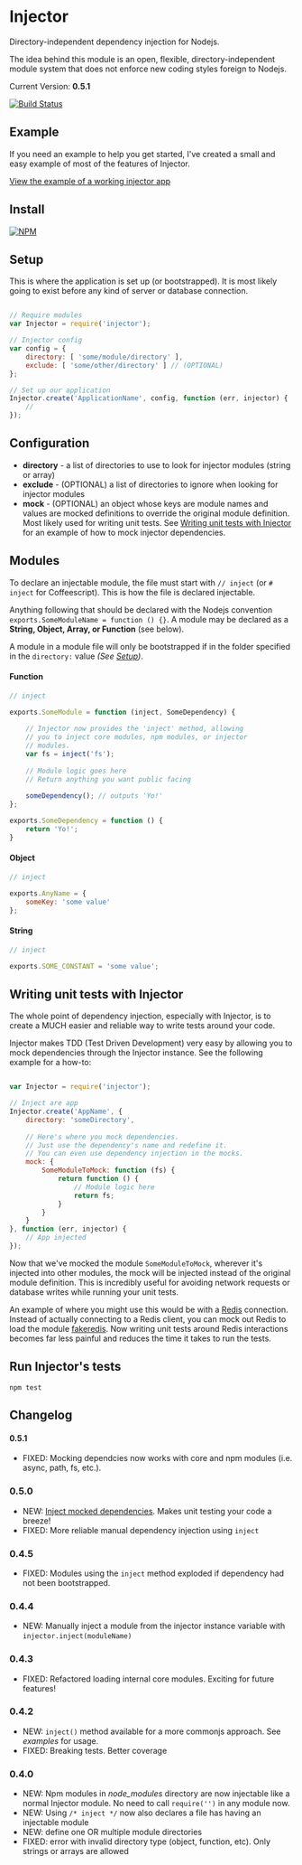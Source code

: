 # Injector

Directory-independent dependency injection for Nodejs.

The idea behind this module is an open, flexible, directory-independent module system that does not enforce new coding styles foreign to Nodejs.

Current Version: **0.5.1**

[![Build Status](https://travis-ci.org/scottcorgan/Injector.png)](https://travis-ci.org/scottcorgan/Injector)

## Example

If you need an example to help you get started, I've created a small and easy example of most of the features of Injector.

[View the example of a working injector app](https://github.com/scottcorgan/Injector/tree/master/example)

## Install

[![NPM](https://nodei.co/npm/injector.png)](https://nodei.co/npm/injector/)

## Setup

This is where the application is set up (or bootstrapped). It is most likely going to exist before any kind of server or database connection.

```javascript

// Require modules
var Injector = require('injector');

// Injector config
var config = {
    directory: [ 'some/module/directory' ],
    exclude: [ 'some/other/directory' ] // (OPTIONAL)
};

// Set up our application
Injector.create('ApplicationName', config, function (err, injector) {
    //
});
```

## Configuration

* **directory** - a list of directories to use to look for injector modules (string or array)
* **exclude** - (OPTIONAL) a list of directories to ignore when looking for injector modules
* **mock** - (OPTIONAL) an object whose keys are module names and values are mocked definitions to override the original module definition. Most likely used for writing unit tests. See [Writing unit tests with Injector](https://github.com/scottcorgan/Injector#writing-unit-tests-with-injector) for an example of how to mock injector dependencies.

## Modules

To declare an injectable module, the file must start with `// inject` (or ` # inject ` for Coffeescript). This is how the file is declared injectable.

Anything following that should be declared with the Nodejs convention `exports.SomeModuleName = function () {}`. A module may be declared as a **String, Object, Array, or Function** (see below).

A module in a module file will only be bootstrapped if in the folder specified in the ` directory: ` value *(See [Setup](https://github.com/scottcorgan/Injector/blob/master/README.md#setup))*.

#### Function

```javascript
// inject

exports.SomeModule = function (inject, SomeDependency) {
    
    // Injector now provides the 'inject' method, allowing
    // you to inject core modules, npm modules, or injector
    // modules.
    var fs = inject('fs');
    
    // Module logic goes here
    // Return anything you want public facing
    
    someDependency(); // outputs 'Yo!'
};

exports.SomeDependency = function () {
    return 'Yo!';
}
```

#### Object

```javascript
// inject

exports.AnyName = {
    someKey: 'some value'
};
```

#### String

```javascript
// inject

exports.SOME_CONSTANT = 'some value';
```

## Writing unit tests with **Injector**

The whole point of dependency injection, especially with Injector, is to create a MUCH easier and reliable way to write tests around your code.

Injector makes TDD (Test Driven Development) very easy by allowing you to mock dependencies through the Injector instance. See the following example for a how-to:

```javascript

var Injector = require('injector');

// Inject are app
Injector.create('AppName', {
    directory: 'someDirectory',
    
    // Here's where you mock dependencies.
    // Just use the dependency's name and redefine it.
    // You can even use dependency injection in the mocks.
    mock: {
        SomeModuleToMock: function (fs) {
            return function () {
                // Module logic here
                return fs;
            }
        }
    }
}, function (err, injector) {
    // App injected
});

```

Now that we've mocked the module ` SomeModuleToMock `, wherever it's injected into other modules, the mock will be injected instead of the original module definition. This is incredibly useful for avoiding network requests or database writes while running your unit tests.

An example of where you might use this would be with a [Redis](https://github.com/mranney/node_redis) connection. Instead of actually connecting to a Redis client, you can mock out Redis to load the module [fakeredis](https://github.com/hdachev/fakeredis). Now writing unit tests around Redis interactions becomes far less painful and reduces the time it takes to run the tests.

## Run **Injector's** tests

```
npm test
```

## Changelog

#### 0.5.1
* FIXED: Mocking dependcies now works with core and npm modules (i.e. async, path, fs, etc.).

### 0.5.0
* NEW: [Inject mocked dependencies](https://github.com/scottcorgan/Injector#writing-unit-tests-with-injector). Makes unit testing your code a breeze!
* FIXED: More reliable manual dependency injection using ` inject `

### 0.4.5
* FIXED: Modules using the ` inject ` method exploded if dependency had not been bootstrapped.

### 0.4.4
* NEW: Manually inject a module from the injector instance variable with ` injector.inject(moduleName) `

### 0.4.3
* FIXED: Refactored loading internal core modules. Exciting for future features!

### 0.4.2
* NEW: ` inject() ` method available for a more commonjs approach. See *examples* for usage.
* FIXED: Breaking tests. Better coverage

### 0.4.0
* NEW: Npm modules in *node_modules* directory are now injectable like a normal Injector module. No need to call ` require('') ` in any module now.
* NEW: Using ` /* inject */ ` now also declares a file has having an injectable module
* NEW: define one OR multiple module directories
* FIXED: error with invalid directory type (object, function, etc). Only strings or arrays are allowed
